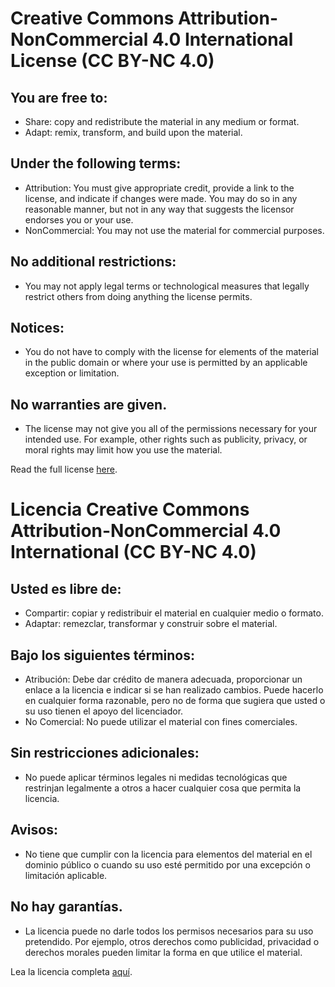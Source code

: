 # Creative Commons Attribution-NonCommercial 4.0 International License (CC BY-NC 4.0)

## You are free to:
- Share: copy and redistribute the material in any medium or format.
- Adapt: remix, transform, and build upon the material.

## Under the following terms:
- Attribution: You must give appropriate credit, provide a link to the license, and indicate if changes were made. You may do so in any reasonable manner, but not in any way that suggests the licensor endorses you or your use.
- NonCommercial: You may not use the material for commercial purposes.

## No additional restrictions:
- You may not apply legal terms or technological measures that legally restrict others from doing anything the license permits.

## Notices:
- You do not have to comply with the license for elements of the material in the public domain or where your use is permitted by an applicable exception or limitation.

## No warranties are given.
- The license may not give you all of the permissions necessary for your intended use. For example, other rights such as publicity, privacy, or moral rights may limit how you use the material.

Read the full license [here](https://creativecommons.org/licenses/by-nc/4.0/legalcode).

# Licencia Creative Commons Attribution-NonCommercial 4.0 International (CC BY-NC 4.0)

## Usted es libre de:
- Compartir: copiar y redistribuir el material en cualquier medio o formato.
- Adaptar: remezclar, transformar y construir sobre el material.

## Bajo los siguientes términos:
- Atribución: Debe dar crédito de manera adecuada, proporcionar un enlace a la licencia e indicar si se han realizado cambios. Puede hacerlo en cualquier forma razonable, pero no de forma que sugiera que usted o su uso tienen el apoyo del licenciador.
- No Comercial: No puede utilizar el material con fines comerciales.

## Sin restricciones adicionales:
- No puede aplicar términos legales ni medidas tecnológicas que restrinjan legalmente a otros a hacer cualquier cosa que permita la licencia.

## Avisos:
- No tiene que cumplir con la licencia para elementos del material en el dominio público o cuando su uso esté permitido por una excepción o limitación aplicable.

## No hay garantías.
- La licencia puede no darle todos los permisos necesarios para su uso pretendido. Por ejemplo, otros derechos como publicidad, privacidad o derechos morales pueden limitar la forma en que utilice el material.

Lea la licencia completa [aquí](https://creativecommons.org/licenses/by-nc/4.0/legalcode).